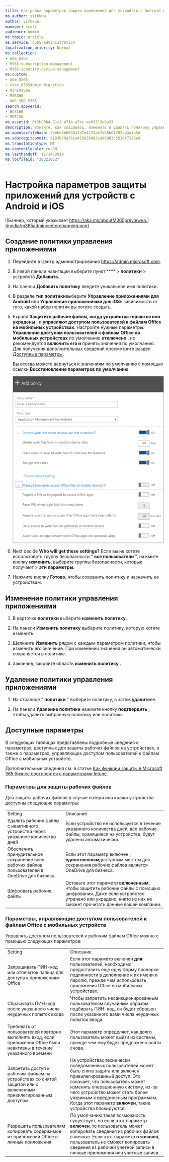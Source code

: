 ```yaml
---
title: Настройка параметров защиты приложений для устройств с Android и iOS
ms.author: sirkkuw
author: Sirkkuw
manager: scotv
audience: Admin
ms.topic: article
ms.service: o365-administration
localization_priority: Normal
ms.collection:
- Adm_O365
- M365-subscription-management
- M365-identity-device-management
ms.custom:
- Adm_O365
- Core_O365Admin_Migration
- MiniMaven
- MSB365
- OKR_SMB_M365
search.appverid:
- BCS160
- MET150
ms.assetid: 6f2b80b4-81c3-4714-a7bc-ae69313e8a33
description: Узнайте, как создавать, изменять и удалять политику управления приложениями, а также защищать рабочие файлы на устройствах с Android или iOS.
ms.openlocfilehash: 2eebe5b603837d7e4125ab7e88b61792ca3a1e5d
ms.sourcegitcommit: 8193b7da5b1a415835d02ca96883c351df7326ed
ms.translationtype: MT
ms.contentlocale: ru-RU
ms.lasthandoff: 11/14/2019
ms.locfileid: "38321852"
---
```

# <a name="set-app-protection-settings-for-android-or-ios-devices"></a>Настройка параметров защиты приложений для устройств с Android и iOS

![Баннер, который указывает https://aka.ms/aboutM365previewна.](media/m365admincenterchanging.png)

## <a name="create-an-app-management-policy"></a>Создание политики управления приложениями

1. Перейдите в Центр администрирования <a href="https://go.microsoft.com/fwlink/p/?linkid=837890" target="_blank">https://admin.microsoft.com</a>. 
    
2. В левой панели навигации выберите пункт **** \> **политики** \> устройств **Добавить**.
  
3. На панели **Добавить политику** введите уникальное имя политики. 
    
4. В разделе **тип политики**выберите **Управление приложениями для Android** или **Управление приложениями для iOS**в зависимости от того, какой набор политик вы хотите создать. 
    
5. Expand **Защитите рабочие файлы, когда устройства теряются или украдены** , и **управляют доступом пользователей к файлам Office на мобильных устройствах**. Настройте нужные параметры. **Управление доступом пользователей к файлам Office на мобильных устройствах** по умолчанию **отключено** , но рекомендуется **включить его и** принять значения по умолчанию. Для получения дополнительных сведений просмотрите раздел [Доступные параметры](#available-settings). 
    
    Вы всегда можете вернуться к значениям по умолчанию с помощью ссылки **Восстановление параметров по умолчанию**. 
    
    ![Screenshot of Create a policy with Application management for Android selected](media/eabbe06d-ac0a-4f3a-8630-68c808b1e662.png)
  
6. Next decide **Who will get these settings?** Если вы не хотите использовать группу безопасности " **все пользователи** ", нажмите кнопку **изменить**, выберите группы безопасности, которые получают \> **эти параметры.**
    
7. Нажмите кнопку **Готово**, чтобы сохранить политику и назначить ее устройствам. 
    
## <a name="edit-an-app-management-policy"></a>Изменение политики управления приложениями

1. В карточке **политики** выберите **изменить политику**.
    
2. На панели **Изменить политику** выберите политику, которую хотите изменить. 
    
3. Щелкните **Изменить** рядом с каждым параметром политики, чтобы изменить его значение. При изменении значения он автоматически сохраняется в политике.
    
4. Закончив, закройте область **изменить политику** . 
    
## <a name="delete-an-app-management-policy"></a>Удаление политики управления приложениями

1. На странице " **политики** " выберите политику, а затем **удалите**ее.
    
2. На панели **Удаление политики** нажмите кнопку **подтвердить** , чтобы удалить выбранную политику или политики. 
    
## <a name="available-settings"></a>Доступные параметры

В следующих таблицах представлены подробные сведения о параметрах, доступных для защиты рабочих файлов на устройствах, а также о параметрах, управляющих доступом пользователей к файлам Office с мобильных устройств.
  
 Дополнительные сведения см. в статье [Как функции защиты в Microsoft 365 бизнес соотносятся с параметрами Intune](map-protection-features-to-intune-settings.md). 
  
### <a name="settings-that-protect-work-files"></a>Параметры для защиты рабочих файлов

Для защиты рабочих файлов в случае потери или кражи устройства доступны следующие параметры:
  
|||
|:-----|:-----|
|Setting  <br/> |Описание  <br/> |
|Удалять рабочие файлы с неактивного устройства через указанное количество дней  <br/> |Если устройство не используется в течение указанного количества дней, все рабочие файлы, хранящиеся на устройстве, будут удалены автоматически.  <br/> |
|Обеспечить принудительное сохранение всех рабочих файлов пользователей в OneDrive для бизнеса  <br/> |Если этот параметр включен **, единственным**доступным местом для сохранения рабочих файлов является OneDrive для бизнеса.  <br/> |
|Шифровать рабочие файлы  <br/> |Оставьте этот параметр **включенным**, чтобы защитить рабочие файлы с помощью шифрования. Даже если устройство утрачено или украдено, никто из них не сможет прочитать данные вашей компании.  <br/> |
   
### <a name="settings-that-control-how-users-access-office-files-on-mobile-devices"></a>Параметры, управляющие доступом пользователей к файлам Office с мобильных устройств

Управлять доступом пользователей к рабочим файлам Office можно с помощью следующих параметров:
  
|||
|:-----|:-----|
|Setting  <br/> |Описание  <br/> |
|Запрашивать ПИН-код или отпечаток пальца для доступа к приложениям Office  <br/> |Если этот параметр включен **для** пользователей, необходимо предоставить еще одну форму проверки подлинности в дополнение к их имени и паролю, прежде чем использовать приложения Office на мобильных устройствах.<br/> |
|Сбрасывать ПИН-код после указанного числа неудачных попыток входа  <br/> |Чтобы запретить несанкционированным пользователям случайным образом подбирать ПИН-код, он будет сброшен после указанного вами числа неудачных попыток ввода.  <br/> |
|Требовать от пользователей повторно выполнять вход, если приложения Office были неактивны в течение указанного времени  <br/> |Этот параметр определяет, как долго пользователь может выйти из системы, прежде чем ему будет предложено войти снова.  <br/> |
|Запретить доступ к рабочим файлам на устройствах со снятой защитой или с включенным привилегированным доступом  <br/> |На устройствах технически осведомленных пользователей может быть снята защита или включен привилегированный доступ. Это означает, что пользователь может изменять операционную систему, из-за чего устройство может стать более уязвимым к вредоносным программам. Когда этот параметр **включен**, такие устройства блокируются.  <br/> |
|Разрешить пользователям копировать содержимое из приложений Office в личные приложения  <br/> |По умолчанию такая возможность существует, но если этот параметр **включен**, то пользователь может копировать сведения из рабочих файлов в личные. Если этот параметр **отключен**, пользователь не сможет копировать сведения из рабочей учетной записи в личные приложения или учетные записи.  <br/> |
